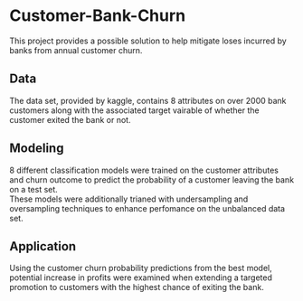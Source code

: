 # Customer-Bank-Churn
This project provides a possible solution to help mitigate loses incurred by banks from annual customer churn.

## Data
The data set, provided by kaggle, contains 8 attributes on over 2000 bank customers along with the associated target vairable of whether the customer exited the bank or not.

## Modeling
8 different classification models were trained on the customer attributes and churn outcome to predict the probability of a customer leaving the bank on a test set.  
These models were additionally trianed with undersampling and oversampling techniques to enhance perfomance on the unbalanced data set.

## Application
Using the customer churn probability predictions from the best model, potential increase in profits were examined when extending a targeted promotion to customers with the highest chance of exiting the bank.
